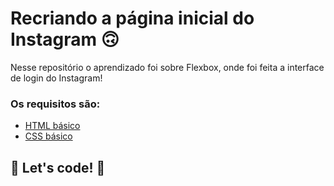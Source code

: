 # Recriando a página inicial do Instagram 🙃

Nesse repositório o aprendizado foi sobre Flexbox, onde foi feita a interface de login do Instagram! 

### Os requisitos são:

* [HTML básico](https://www.w3schools.com/html/)
* [CSS básico](https://developer.mozilla.org/pt-BR/docs/Web/CSS)

## 🚀 Let's code! 🚀
